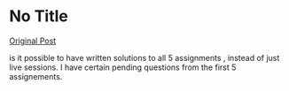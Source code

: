 # No Title

[Original Post](https://discourse.onlinedegree.iitm.ac.in/t/169029/4)

<p>is it possible to have written solutions to all 5 assignments , instead of just live sessions. I have certain pending questions from the first 5 assignements.</p>